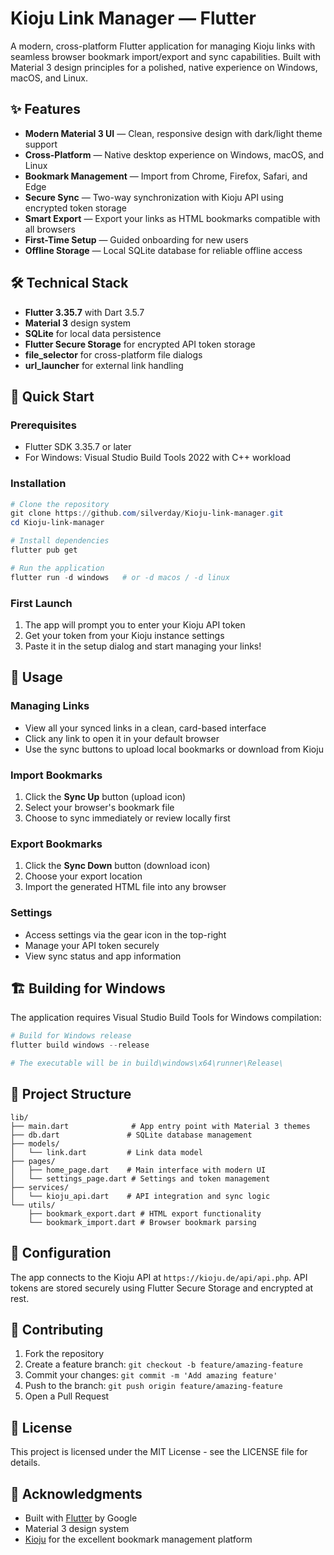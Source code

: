# Kioju Link Manager — Flutter

A modern, cross-platform Flutter application for managing Kioju links with seamless browser bookmark import/export and sync capabilities. Built with Material 3 design principles for a polished, native experience on Windows, macOS, and Linux.

## ✨ Features

- **Modern Material 3 UI** — Clean, responsive design with dark/light theme support
- **Cross-Platform** — Native desktop experience on Windows, macOS, and Linux
- **Bookmark Management** — Import from Chrome, Firefox, Safari, and Edge
- **Secure Sync** — Two-way synchronization with Kioju API using encrypted token storage
- **Smart Export** — Export your links as HTML bookmarks compatible with all browsers
- **First-Time Setup** — Guided onboarding for new users
- **Offline Storage** — Local SQLite database for reliable offline access

## 🛠 Technical Stack

- **Flutter 3.35.7** with Dart 3.5.7
- **Material 3** design system
- **SQLite** for local data persistence
- **Flutter Secure Storage** for encrypted API token storage
- **file_selector** for cross-platform file dialogs
- **url_launcher** for external link handling

## 🚀 Quick Start

### Prerequisites
- Flutter SDK 3.35.7 or later
- For Windows: Visual Studio Build Tools 2022 with C++ workload

### Installation
```powershell
# Clone the repository
git clone https://github.com/silverday/Kioju-link-manager.git
cd Kioju-link-manager

# Install dependencies
flutter pub get

# Run the application
flutter run -d windows   # or -d macos / -d linux
```

### First Launch
1. The app will prompt you to enter your Kioju API token
2. Get your token from your Kioju instance settings
3. Paste it in the setup dialog and start managing your links!

## 📱 Usage

### Managing Links
- View all your synced links in a clean, card-based interface
- Click any link to open it in your default browser
- Use the sync buttons to upload local bookmarks or download from Kioju

### Import Bookmarks
1. Click the **Sync Up** button (upload icon)
2. Select your browser's bookmark file
3. Choose to sync immediately or review locally first

### Export Bookmarks
1. Click the **Sync Down** button (download icon)
2. Choose your export location
3. Import the generated HTML file into any browser

### Settings
- Access settings via the gear icon in the top-right
- Manage your API token securely
- View sync status and app information

## 🏗 Building for Windows

The application requires Visual Studio Build Tools for Windows compilation:

```powershell
# Build for Windows release
flutter build windows --release

# The executable will be in build\windows\x64\runner\Release\
```

## 📁 Project Structure

```
lib/
├── main.dart              # App entry point with Material 3 themes
├── db.dart               # SQLite database management
├── models/
│   └── link.dart         # Link data model
├── pages/
│   ├── home_page.dart    # Main interface with modern UI
│   └── settings_page.dart # Settings and token management
├── services/
│   └── kioju_api.dart    # API integration and sync logic
└── utils/
    ├── bookmark_export.dart # HTML export functionality
    └── bookmark_import.dart # Browser bookmark parsing
```

## 🔧 Configuration

The app connects to the Kioju API at `https://kioju.de/api/api.php`. API tokens are stored securely using Flutter Secure Storage and encrypted at rest.

## 🤝 Contributing

1. Fork the repository
2. Create a feature branch: `git checkout -b feature/amazing-feature`
3. Commit your changes: `git commit -m 'Add amazing feature'`
4. Push to the branch: `git push origin feature/amazing-feature`
5. Open a Pull Request

## 📄 License

This project is licensed under the MIT License - see the LICENSE file for details.

## 🙏 Acknowledgments

- Built with [Flutter](https://flutter.dev/) by Google
- Material 3 design system
- [Kioju](https://kioju.de/) for the excellent bookmark management platform
